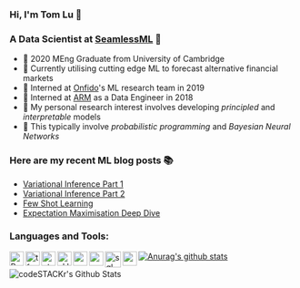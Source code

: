 ### Hi, I'm Tom Lu 👋

### A Data Scientist at [SeamlessML](http://www.seamlessml.com/) 🥳

- 🎒 2020 MEng Graduate from University of Cambridge
- 🔭 Currently utilising cutting edge ML to forecast alternative financial markets
- 🌱 Interned at [Onfido](https://onfido.com/)'s ML research team in 2019
- 💪 Interned at [ARM](https://www.arm.com/) as a Data Engineer in 2018
- 🔬 My personal research interest involves developing *principled* and *interpretable* models
- 🤔 This typically involve *probabilistic programming* and *Bayesian Neural Networks*

### Here are my recent ML blog posts 📚
- [Variational Inference Part 1](http://tlublog.com/posts/vi2)
- [Variational Inference Part 2](http://tlublog.com/posts/vi1)
- [Few Shot Learning](http://tlublog.com/posts/few-shot)
- [Expectation Maximisation Deep Dive](http://tlublog.com/posts/em)

### Languages and Tools:
[<img align="left" alt="Python" height="25px" src="https://upload.wikimedia.org/wikipedia/commons/c/c3/Python-logo-notext.svg" />][python]
[<img align="left" alt="tf" height="25px" src="https://upload.wikimedia.org/wikipedia/commons/2/2d/Tensorflow_logo.svg" />][tensorflow]
[<img align="left" alt="pt" height="25px" src="https://imgur.com/iVhVfZq.png" />][pytorch]
[<img align="left" alt="sklearn" height="25px" src="https://upload.wikimedia.org/wikipedia/commons/thumb/0/05/Scikit_learn_logo_small.svg/1024px-Scikit_learn_logo_small.svg.png"/>][sklearn]
[<img align="left" alt="pymc3" height="25px" src="https://cdn.rawgit.com/pymc-devs/pymc3/master/docs/logos/svg/PyMC3_banner.svg"/>][mc3]
[<img align="left" alt="pyro" height="25px" src="https://pyro.ai/img/pyro_logo.png"/>][pyro]
[<img align="left" alt="sql" height="28px" src="https://imgur.com/prNi0Fu.png"/>][mysql]
[<img align="left" alt="matlab" height="25px" src="https://www.mathworks.com/company/newsletters/articles/the-mathworks-logo-is-an-eigenfunction-of-the-wave-equation/_jcr_content/mainParsys/image_2.adapt.480.high.gif/1469941373397.gif" />][matlab]


[![Anurag's github stats](https://github-readme-stats.vercel.app/api?username=anuraghazra)](https://github.com/anuraghazra/github-readme-stats)


[tensorflow]: https://www.tensorflow.org/
[python]: https://www.python.org/
[pytorch]: https://pytorch.org/
[sklearn]: https://scikit-learn.org/
[mc3]: https://docs.pymc.io/
[matlab]: https://www.mathworks.com/products/matlab.html
[pyro]: https://pyro.ai/
[mysql]: https://www.mysql.com/
[git]: https://git-scm.com/


<img align="left" alt="codeSTACKr's Github Stats" src="https://github-readme-stats.vercel.app/api?username=xl402&show_icons=true&hide_border=true" />

